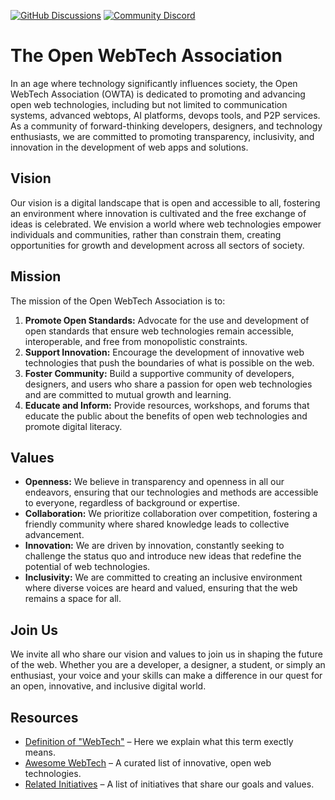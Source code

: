 [![GitHub Discussions](https://img.shields.io/github/discussions/open-webtech/owta-community.svg?logo=github&logoColor=white)](https://github.com/orgs/open-webtech/discussions)
[![Community Discord](https://img.shields.io/discord/1232848386080899083?label=Discord&labelColor=5865F2&logo=discord&logoColor=white)](https://discord.gg/uWQrByVyNA)

# The Open WebTech Association

In an age where technology significantly influences society, the Open WebTech Association (OWTA) is dedicated to promoting and advancing open web technologies, including but not limited to communication systems, advanced webtops, AI platforms, devops tools, and P2P services. As a community of forward-thinking developers, designers, and technology enthusiasts, we are committed to promoting transparency, inclusivity, and innovation in the development of web apps and solutions.

## Vision

Our vision is a digital landscape that is open and accessible to all, fostering an environment where innovation is cultivated and the free exchange of ideas is celebrated. We envision a world where web technologies empower individuals and communities, rather than constrain them, creating opportunities for growth and development across all sectors of society.

## Mission

The mission of the Open WebTech Association is to:

1. **Promote Open Standards:** Advocate for the use and development of open standards that ensure web technologies remain accessible, interoperable, and free from monopolistic constraints.
2. **Support Innovation:** Encourage the development of innovative web technologies that push the boundaries of what is possible on the web.
3. **Foster Community:** Build a supportive community of developers, designers, and users who share a passion for open web technologies and are committed to mutual growth and learning.
4. **Educate and Inform:** Provide resources, workshops, and forums that educate the public about the benefits of open web technologies and promote digital literacy.

## Values

- **Openness:** We believe in transparency and openness in all our endeavors, ensuring that our technologies and methods are accessible to everyone, regardless of background or expertise.
- **Collaboration:** We prioritize collaboration over competition, fostering a friendly community where shared knowledge leads to collective advancement.
- **Innovation:** We are driven by innovation, constantly seeking to challenge the status quo and introduce new ideas that redefine the potential of web technologies.
- **Inclusivity:** We are committed to creating an inclusive environment where diverse voices are heard and valued, ensuring that the web remains a space for all.

## Join Us

We invite all who share our vision and values to join us in shaping the future of the web. Whether you are a developer, a designer, a student, or simply an enthusiast, your voice and your skills can make a difference in our quest for an open, innovative, and inclusive digital world.

## Resources

- [Definition of "WebTech"](https://github.com/open-webtech/owta-publications/blob/main/meta/webtech-definition.md) – Here we explain what this term exectly means.
- [Awesome WebTech](https://github.com/open-webtech/awesome-webtech#readme) – A curated list of innovative, open web technologies.
- [Related Initiatives](https://github.com/open-webtech/owta-publications/blob/main/meta/related-initiatives.md) – A list of initiatives that share our goals and values.
